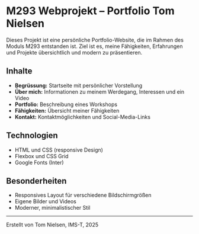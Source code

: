 # M293 Webprojekt – Portfolio Tom Nielsen

Dieses Projekt ist eine persönliche Portfolio-Website, die im Rahmen des Moduls M293 entstanden ist. Ziel ist es, meine Fähigkeiten, Erfahrungen und Projekte übersichtlich und modern zu präsentieren.

## Inhalte

- **Begrüssung:** Startseite mit persönlicher Vorstellung
- **Über mich:** Informationen zu meinem Werdegang, Interessen und ein Video
- **Portfolio:** Beschreibung eines Workshops
- **Fähigkeiten:** Übersicht meiner Fähigkeiten
- **Kontakt:** Kontaktmöglichkeiten und Social-Media-Links

## Technologien

- HTML und CSS (responsive Design)
- Flexbox und CSS Grid
- Google Fonts (Inter)

## Besonderheiten

- Responsives Layout für verschiedene Bildschirmgrößen
- Eigene Bilder und Videos
- Moderner, minimalistischer Stil

---

Erstellt von Tom Nielsen, IMS-T, 2025
